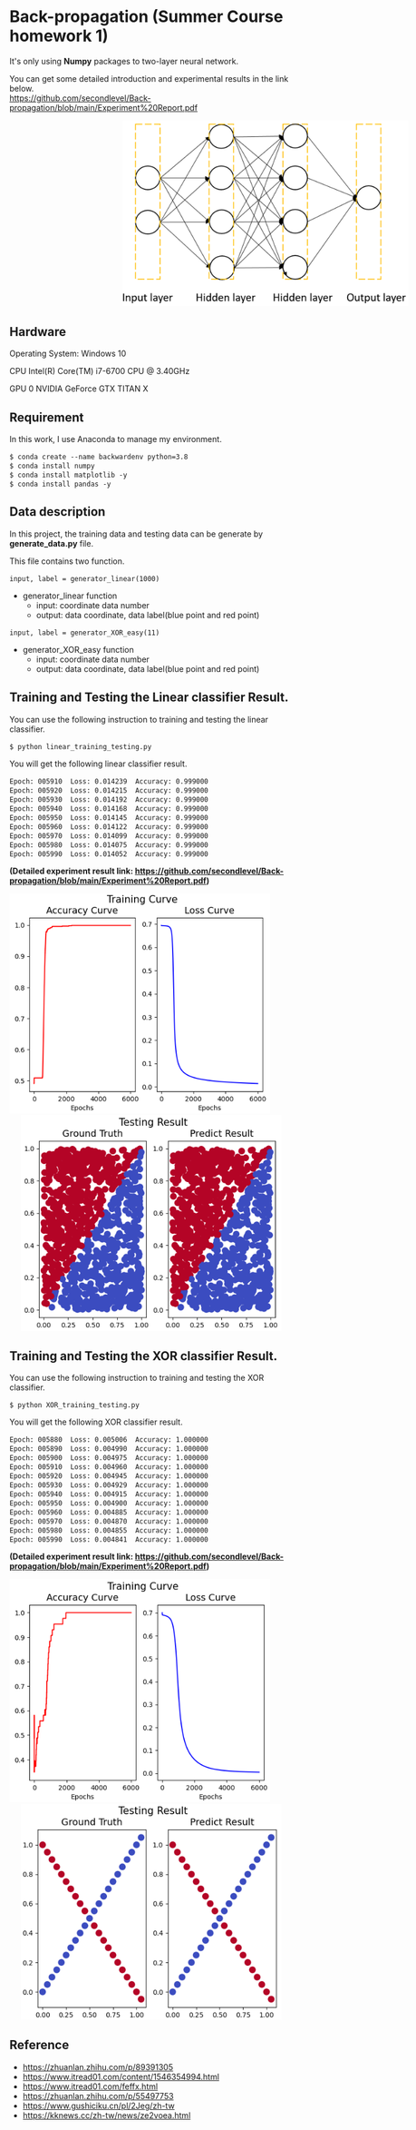 # Back-propagation (Summer Course homework 1)
It's only using **Numpy** packages to two-layer neural network.  

You can get some detailed introduction and experimental results in the link below.  
https://github.com/secondlevel/Back-propagation/blob/main/Experiment%20Report.pdf

<p float="center">
  <img src="https://github.com/secondlevel/Back-propagation/blob/main/Experiment%20Result/%E6%9E%B6%E6%A7%8B%E5%9C%96.PNG" title="Architecture" hspace="200" />
</p>

## Hardware
Operating System: Windows 10  

CPU Intel(R) Core(TM) i7-6700 CPU @ 3.40GHz  

GPU 0 NVIDIA GeForce GTX TITAN X  

## Requirement

In this work, I use Anaconda to manage my environment.

```bash=
$ conda create --name backwardenv python=3.8
$ conda install numpy
$ conda install matplotlib -y 
$ conda install pandas -y
```

## Data description

In this project, the training data and testing data can be generate by **generate_data.py** file.  

This file contains two function.

```python=
input, label = generator_linear(1000)
```

- generator_linear function
  - input: coordinate data number
  - output: data coordinate, data label(blue point and red point)

```python=
input, label = generator_XOR_easy(11)
```

- generator_XOR_easy function
  - input: coordinate data number
  - output: data coordinate, data label(blue point and red point)

## Training and Testing the Linear classifier Result.

You can use the following instruction to training and testing the linear classifier.  

```python=
$ python linear_training_testing.py
```

You will get the following linear classifier result.  

```bash=
Epoch: 005910  Loss: 0.014239  Accuracy: 0.999000
Epoch: 005920  Loss: 0.014215  Accuracy: 0.999000
Epoch: 005930  Loss: 0.014192  Accuracy: 0.999000
Epoch: 005940  Loss: 0.014168  Accuracy: 0.999000
Epoch: 005950  Loss: 0.014145  Accuracy: 0.999000
Epoch: 005960  Loss: 0.014122  Accuracy: 0.999000
Epoch: 005970  Loss: 0.014099  Accuracy: 0.999000
Epoch: 005980  Loss: 0.014075  Accuracy: 0.999000
Epoch: 005990  Loss: 0.014052  Accuracy: 0.999000
```
**(Detailed experiment result link: https://github.com/secondlevel/Back-propagation/blob/main/Experiment%20Report.pdf)**  

<p float="center">
  <img src="Experiment Result/linear_classifier_training_curve.PNG" width="460" title="training curve" hspace="0" />
  <img src="Experiment Result/linear_classifier_testing_result.PNG" width="460" title="testing result" hspace="20" />
</p>


## Training and Testing the XOR classifier Result.

You can use the following instruction to training and testing the XOR classifier.  

```python=
$ python XOR_training_testing.py
```

You will get the following XOR classifier result.  

```bash=
Epoch: 005880  Loss: 0.005006  Accuracy: 1.000000
Epoch: 005890  Loss: 0.004990  Accuracy: 1.000000
Epoch: 005900  Loss: 0.004975  Accuracy: 1.000000
Epoch: 005910  Loss: 0.004960  Accuracy: 1.000000
Epoch: 005920  Loss: 0.004945  Accuracy: 1.000000
Epoch: 005930  Loss: 0.004929  Accuracy: 1.000000
Epoch: 005940  Loss: 0.004915  Accuracy: 1.000000
Epoch: 005950  Loss: 0.004900  Accuracy: 1.000000
Epoch: 005960  Loss: 0.004885  Accuracy: 1.000000
Epoch: 005970  Loss: 0.004870  Accuracy: 1.000000
Epoch: 005980  Loss: 0.004855  Accuracy: 1.000000
Epoch: 005990  Loss: 0.004841  Accuracy: 1.000000
```
**(Detailed experiment result link: https://github.com/secondlevel/Back-propagation/blob/main/Experiment%20Report.pdf)**  

<p float="center">
  <img src="Experiment Result/XOR_classifier_training_curve.PNG" width="460" title="training curve" hspace="0" />
  <img src="Experiment Result/XOR_classifier_testing_result.PNG" width="460" title="testing result" hspace="20" />
</p>

##  Reference
- https://zhuanlan.zhihu.com/p/89391305  
- https://www.itread01.com/content/1546354994.html  
- https://www.itread01.com/feffx.html  
- https://zhuanlan.zhihu.com/p/55497753  
- https://www.gushiciku.cn/pl/2Jeg/zh-tw  
- https://kknews.cc/zh-tw/news/ze2voea.html    
